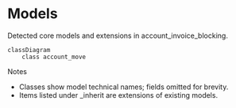 # Models

Detected core models and extensions in account_invoice_blocking.

```mermaid
classDiagram
    class account_move
```

Notes
- Classes show model technical names; fields omitted for brevity.
- Items listed under _inherit are extensions of existing models.

